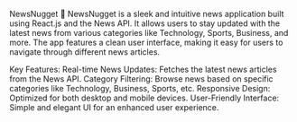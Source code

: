 NewsNugget 📰
NewsNugget is a sleek and intuitive news application built using React.js and the News API. It allows users to stay updated with the latest news from various categories like Technology, Sports, Business, and more. The app features a clean user interface, making it easy for users to navigate through different news articles.

Key Features:
Real-time News Updates: Fetches the latest news articles from the News API.
Category Filtering: Browse news based on specific categories like Technology, Business, Sports, etc.
Responsive Design: Optimized for both desktop and mobile devices.
User-Friendly Interface: Simple and elegant UI for an enhanced user experience.
